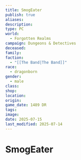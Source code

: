 ```yaml
---
title: SmogEater
publish: true
aliases: 
description: 
type: PC
world:
  - Forgotten Realms
campaign: Dungeons & Detectives
deceased: 
family: 
faction:
  - "[[The Band|The Band]]"
race:
  - dragonborn
gender:
  - male
class: 
shop: 
location: 
origin: 
game_date: 1489 DR
tags: 
image: 
date: 2025-07-15
last_modified: 2025-07-14
---
```

# SmogEater
